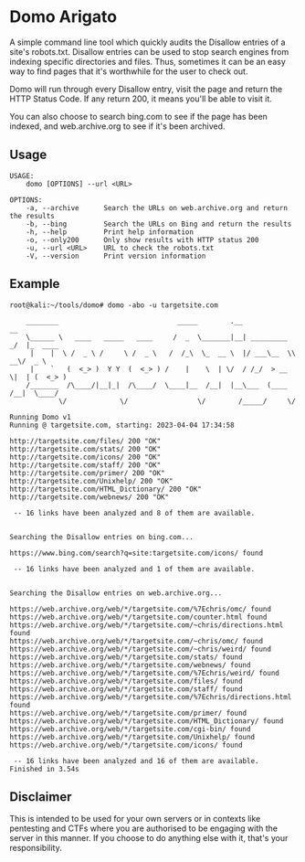# Domo Arigato #

A simple command line tool which quickly audits the Disallow entries of a site's robots.txt. Disallow entries can be used to stop search engines from indexing specific directories and files. Thus, sometimes it can be an easy way to find pages that it's worthwhile for the user to check out.

Domo will run through every Disallow entry, visit the page and return the HTTP Status Code. If any return 200, it means you'll be able to visit it.

You can also choose to search bing.com to see if the page has been indexed, and web.archive.org to see if it's been archived.

## Usage ##
```
USAGE:
    domo [OPTIONS] --url <URL>

OPTIONS:
    -a, --archive      Search the URLs on web.archive.org and return the results
    -b, --bing         Search the URLs on Bing and return the results
    -h, --help         Print help information
    -o, --only200      Only show results with HTTP status 200
    -u, --url <URL>    URL to check the robots.txt
    -V, --version      Print version information
```

## Example ##
```
root@kali:~/tools/domo# domo -abo -u targetsite.com

    ________                             _____        .__              __          
    \______ \   ____   _____   ____     /  _  \_______|__| _________ _/  |_  ____  
     |    |  \ /  _ \ /     \ /  _ \   /  /_\  \_  __ \  |/ ___\__  \\   __\/  _ \ 
     |    `   (  <_> )  Y Y  (  <_> ) /    |    \  | \/  / /_/  > __ \|  | (  <_> )
    /_______  /\____/|__|_|  /\____/  \____|__  /__|  |__\___  (____  /__|  \____/ 
            \/             \/                 \/        /_____/     \/             
            
Running Domo v1
Running @ targetsite.com, starting: 2023-04-04 17:34:58
       	 
http://targetsite.com/files/ 200 "OK"
http://targetsite.com/stats/ 200 "OK"
http://targetsite.com/icons/ 200 "OK"
http://targetsite.com/staff/ 200 "OK"
http://targetsite.com/primer/ 200 "OK"
http://targetsite.com/Unixhelp/ 200 "OK"
http://targetsite.com/HTML_Dictionary/ 200 "OK"
http://targetsite.com/webnews/ 200 "OK"

 -- 16 links have been analyzed and 8 of them are available.


Searching the Disallow entries on bing.com...

https://www.bing.com/search?q=site:targetsite.com/icons/ found

 -- 16 links have been analyzed and 1 of them are available.


Searching the Disallow entries on web.archive.org...

https://web.archive.org/web/*/targetsite.com/%7Echris/omc/ found
https://web.archive.org/web/*/targetsite.com/counter.html found
https://web.archive.org/web/*/targetsite.com/~chris/directions.html found
https://web.archive.org/web/*/targetsite.com/~chris/omc/ found
https://web.archive.org/web/*/targetsite.com/~chris/weird/ found
https://web.archive.org/web/*/targetsite.com/stats/ found
https://web.archive.org/web/*/targetsite.com/webnews/ found
https://web.archive.org/web/*/targetsite.com/%7Echris/weird/ found
https://web.archive.org/web/*/targetsite.com/files/ found
https://web.archive.org/web/*/targetsite.com/staff/ found
https://web.archive.org/web/*/targetsite.com/%7Echris/directions.html found
https://web.archive.org/web/*/targetsite.com/primer/ found
https://web.archive.org/web/*/targetsite.com/HTML_Dictionary/ found
https://web.archive.org/web/*/targetsite.com/cgi-bin/ found
https://web.archive.org/web/*/targetsite.com/Unixhelp/ found
https://web.archive.org/web/*/targetsite.com/icons/ found

 -- 16 links have been analyzed and 16 of them are available.
Finished in 3.54s

```

## Disclaimer ##

This is intended to be used for your own servers or in contexts like pentesting and CTFs where you are authorised to be engaging with the server in this manner. If you choose to do anything else with it, that's your responsibility.
